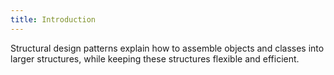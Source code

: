```yaml
---
title: Introduction
---
```


Structural design patterns explain how to assemble objects and classes into larger structures, while keeping these structures flexible and efficient.
